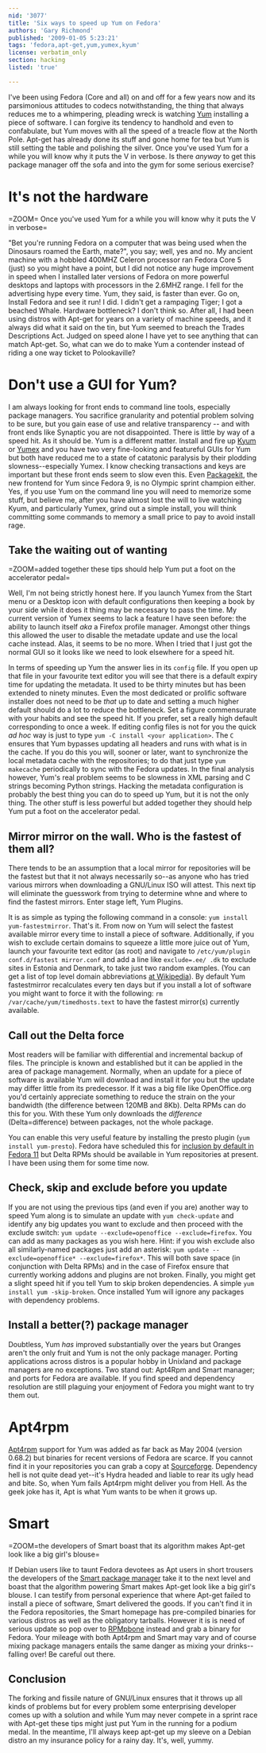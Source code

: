 ```yaml
---
nid: '3077'
title: 'Six ways to speed up Yum on Fedora'
authors: 'Gary Richmond'
published: '2009-01-05 5:23:21'
tags: 'fedora,apt-get,yum,yumex,kyum'
license: verbatim_only
section: hacking
listed: 'true'

---
```

I've been using Fedora (Core and all) on and off for a few years now and its parsimonious attitudes to codecs notwithstanding, the thing that always reduces me to a whimpering, pleading wreck is watching [Yum](http://yum.baseurl.org/) installing a piece of software. I can forgive its tendency to handhold and even to confabulate, but Yum moves with all the speed of a treacle flow at the North Pole. Apt-get has already done its stuff and gone home for tea but Yum is still setting the table and polishing the silver. Once you've used Yum for a while you will know why it puts the V in verbose. Is there _anyway_ to get this package manager off the sofa and into the gym for some serious exercise?

# It's not the hardware

=ZOOM= Once you've used Yum for a while you will know why it puts the V in verbose=

"Bet you're running Fedora on a computer that was being used when the Dinosaurs roamed the Earth, mate?", you say; well, yes and no. My ancient machine with a hobbled 400MHZ Celeron processor ran Fedora Core 5 (just) so you might have a point, but I did not notice any huge improvement in speed when I installed later versions of Fedora on more powerful desktops and laptops with processors in the 2.6MHZ range. I fell for the advertising hype every time. Yum, they said, is faster than ever. Go on, Install Fedora and see it run! I did. I didn't get a rampaging Tiger; I got a beached Whale. Hardware bottleneck? I don't think so. After all, I had been using distros with Apt-get for years on a variety of machine speeds, and it always did what it said on the tin, but Yum seemed to breach the Trades Descriptions Act. Judged on speed alone I have yet to see anything that can match Apt-get. So, what can we do to make Yum a contender instead of riding a one way ticket to Polookaville?

# Don't use a GUI for Yum?

I am always looking for front ends to command line tools, especially package managers. You sacrifice granularity and potential problem solving to be sure, but you gain ease of use and relative transparency -- and with front ends like Synaptic you are not disappointed. There is little by way of a speed hit. As it should be. Yum is a different matter. Install and fire up [Kyum](http://sourceforge.net/projects/kyum) or [Yumex](http://sourceforge.net/projects/yumex/) and you have two very fine-looking and featureful GUIs for Yum but both have reduced me to a state of catatonic paralysis by their plodding slowness--especially Yumex. I know checking transactions and keys are important but these front ends seem to slow even this. Even [Packagekit](http://www.packagekit.org/), the new frontend for Yum since Fedora 9, is no Olympic sprint champion either. Yes, if you use Yum on the command line you will need to memorize some stuff, but believe me, after you have almost lost the will to live watching Kyum, and particularly Yumex, grind out a simple install, you will think committing some commands to memory a small price to pay to avoid install rage.

## Take the waiting out of wanting

=ZOOM=added together these tips should help Yum put a foot on the accelerator pedal=

Well, I'm not being strictly honest here. If you launch Yumex from the Start menu or a Desktop icon with default configurations then keeping a book by your side while it does it thing may be necessary to pass the time. My current version of Yumex seems to lack a feature I have seen before: the ability to launch itself _aka_ a Firefox profile manager. Amongst other things this allowed the user to disable the metadate update and use the local cache instead. Alas, it seems to be no more. When I tried that I just got the normal GUI so it looks like we need to look elsewhere  for a speed hit.

In terms of speeding up Yum the answer lies in its `config` file. If you open up that file in your favourite text editor you will see that there is a default expiry time for updating the metadata. It used to be thirty minutes but has been extended to ninety minutes. Even the most dedicated or prolific software installer does not need to be _that_ up to date and setting a much higher default should do a lot to reduce the bottleneck. Set a figure commensurate with your habits and see the speed hit. If you prefer, set a really high default corresponding to once a week. If editing config files is not for you the quick _ad hoc_ way is just to type `yum -C install <your application>`. The `C` ensures that Yum bypasses updating all headers and runs with what is in the cache. If you do this you will, sooner or later, want to synchronize the local metadata cache with the repositories; to do that just type `yum makecache` periodically to sync with the Fedora updates. In the final analysis however, Yum's real problem seems to be slowness in XML parsing and C strings becoming Python strings. Hacking the metadata configuration is probably the best thing you can do to speed up Yum, but it is not the only thing. The other stuff is less powerful but added together they should help Yum put a foot on the accelerator pedal.

## Mirror mirror on the wall. Who is the fastest of them all?

There tends to be an assumption that a local mirror for repositories will be the fastest but that it not always necessarily so--as anyone who has tried various mirrors when downloading a GNU/Linux ISO will attest. This next tip will eliminate the guesswork from trying to determine whne and where to find the fastest mirrors. Enter stage left, Yum Plugins.

It is as simple as typing the following command in a console: `yum install yum-fastestmirror`. That's it. From now on Yum will select the fastest available mirror every time to install a piece of software. Additionally, if you wish to exclude certain domains to squeeze a little more juice out of Yum, launch your favourite text editor (as root) and navigate to `/etc/yum/plugin conf.d/fastest mirror.conf` and add a line like `exclude=.ee/ .dk` to exclude sites in Estonia and Denmark, to take just two random examples. (You can get a list of top level domain abbreviations [at Wikipedia](http://en.wikipedia.org/wiki/Country_code_top-level_domain)). By default Yum fastestmirror recalculates every ten days but if you install a lot of software you might want to force it with the following: `rm /var/cache/yum/timedhosts.text` to have the fastest mirror(s) currently available.


## Call out the Delta force

Most readers will be familiar with differential and incremental backup of files. The principle is known and established but it can be applied in the area of package management. Normally, when an update for a piece of software is available Yum will download and install it for you but the update may differ little from its predecessor. If it was a big file like OpenOffice.org you'd certainly appreciate something to reduce the strain on the your bandwidth (the difference between 120MB and 8Kb). Delta RPMs can do this for you. With these Yum only downloads the _difference_ (Delta=difference) between packages, not the whole package. 

You can enable this very useful feature by installing the presto plugin (`yum install yum-presto`). Fedora have scheduled this for [inclusion by default in Fedora 11](http://fedoraproject.org/wiki/Releases/FeaturePresto) but Delta RPMs should be available in Yum repositories at present. I have been using them for some time now.

## Check, skip and exclude before you update

If you are not using the previous tips (and even if you are) another way to speed Yum along is to simulate an update with `yum check-update` and identify any big updates you want to exclude and then proceed with the exclude switch: `yum update --exclude=openoffice --exclude=firefox`. You can add as many packages as you wish here. Hint: if you wish exclude also all similarly-named packages just add an asterisk: `yum update --exclude=openoffice* --exclude=firefox*`. This will both save space (in conjunction with Delta RPMs) and in the case of Firefox ensure that currently working addons and plugins are not broken. Finally, you might get a slight speed hit if you tell Yum to skip broken dependencies. A simple `yum install yum -skip-broken`. Once installed Yum will ignore any packages with dependency problems. 

## Install a better(?) package manager

Doubtless, Yum _has_ improved substantially over the years but Oranges aren't the only fruit and Yum is not the only package manager. Porting applications across distros is a popular hobby in Unixland and package managers are no exceptions. Two stand out: Apt4Rpm and Smart manager; and ports for Fedora are available. If you find speed and dependency resolution are still plaguing your enjoyment of Fedora you might want to try them out.

# Apt4rpm 

[Apt4rpm](http://apt4rpm.sourceforge.net/) support for Yum was added as far back as May 2004 (version 0.68.2) but binaries for recent versions of Fedora are scarce. If you cannot find it in your repositories you can grab a copy at [Sourceforge](http://apt4rpm.sourceforge.net/). Dependency hell is not quite dead yet--it's Hydra headed and liable to rear its ugly head and bite. So, when Yum fails Apt4rpm might deliver you from Hell. As the geek joke has it, Apt is what Yum wants to be when it grows up.

# Smart

=ZOOM=the developers of Smart boast that its algorithm makes Apt-get look like a big girl's blouse=


If Debian users like to taunt Fedora devotees as Apt users in short trousers the developers of the [Smart package manager](http://labix.org/smart) take it to the next level and boast that the algorithm powering Smart makes Apt-get look like a big girl's blouse. I can testify from personal experience that where Apt-get failed to install a piece of software, Smart delivered the goods. If you can't find it in the Fedora repositories, the Smart homepage has pre-compiled binaries for various distros as well as the obligatory tarballs. However it is is need of serious update so pop over to [RPMpbone](http://rpm.pbone.net/index.php3) instead and grab a binary for Fedora. Your mileage with both Apt4rpm and Smart may vary and of course mixing package managers entails the same danger as mixing your drinks--falling over! Be careful out there.

## Conclusion

The forking and fissile nature of GNU/Linux ensures that it throws up all kinds of problems but for every problem some enterprising developer comes up with a solution and while Yum may never compete in a sprint race with Apt-get these tips might just put Yum in the running for a podium medal. In the meantime, I'll always keep apt-get up my sleeve on a Debian distro an my insurance policy for a rainy day. It's, well, yummy. 
